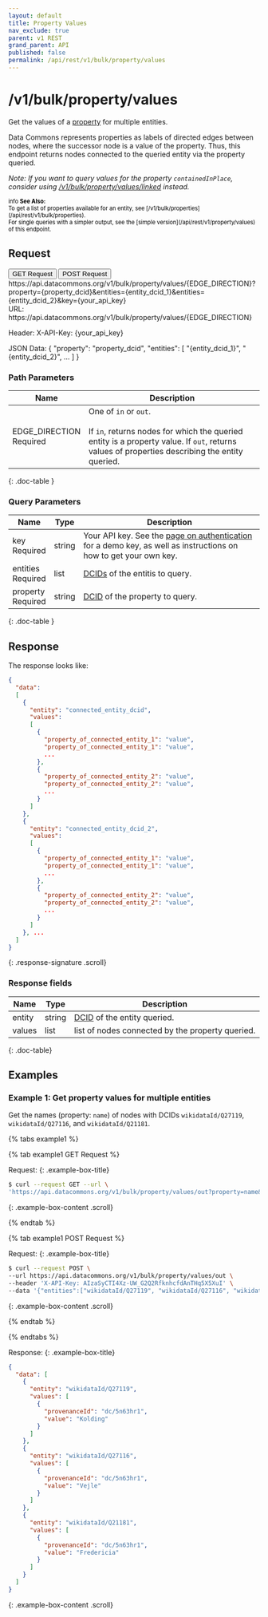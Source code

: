 ```yaml
---
layout: default
title: Property Values
nav_exclude: true
parent: v1 REST
grand_parent: API
published: false
permalink: /api/rest/v1/bulk/property/values
---
```


# /v1/bulk/property/values

Get the values of a [property](/glossary.html#property) for multiple entities.

Data Commons represents properties as labels of directed edges between nodes,
where the successor node is a value of the property. Thus, this endpoint returns
nodes connected to the queried entity via the property queried.

_Note: If you want to query values for the property `containedInPlace`, consider
using
[/v1/bulk/property/values/linked](/api/rest/v1/bulk/property/values/linked)
instead._

<div markdown="span" class="alert alert-warning" role="alert" style="color:black; font-size: 0.8em">
    <span class="material-icons md-16">info </span><b>See Also:</b><br />
    To get a list of properties available for an entity, see [/v1/bulk/properties](/api/rest/v1/bulk/properties).<br />
    For single queries with a simpler output, see the [simple version](/api/rest/v1/property/values) of this endpoint.
</div>

## Request

<div class="api-tab">
  <button id="get-button" class="api-tablink" onclick="openTab(event, 'GET-request')">GET Request</button>
  <button id="post-button" class="api-tablink" onclick="openTab(event, 'POST-request')">POST Request</button>
</div>

<div id="GET-request" class="api-tabcontent api-signature">
https://api.datacommons.org/v1/bulk/property/values/{EDGE_DIRECTION}?property={property_dcid}&entities={entity_dcid_1}&entities={entity_dcid_2}&key={your_api_key}
</div>

<div id="POST-request" class="api-tabcontent api-signature">
URL:
https://api.datacommons.org/v1/bulk/property/values/{EDGE_DIRECTION}

Header:
X-API-Key: {your_api_key}

JSON Data:
{ 
  "property": "property_dcid",
  "entities": [
    "{entity_dcid_1}",
    "{entity_dcid_2}",
    ...
  ]
}

</div>

<script src="/assets/js/syntax_highlighting.js"></script>
<script src="/assets/js/api-doc-tabs.js"></script>

### Path Parameters

| Name                                                        | Description                                                                                                                                                                      |
| ----------------------------------------------------------- | -------------------------------------------------------------------------------------------------------------------------------------------------------------------------------- |
| EDGE_DIRECTION <br /> <required-tag>Required</required-tag> | One of `in` or `out`. <br /><br />If `in`, returns nodes for which the queried entity is a property value. If `out`, returns values of properties describing the entity queried. |
{: .doc-table }

### Query Parameters

| Name                                                  | Type   | Description                                                                                                                                                     |
| ----------------------------------------------------- | ------ | --------------------------------------------------------------------------------------------------------------------------------------------------------------- |
| key <br /> <required-tag>Required</required-tag>      | string | Your API key. See the [page on authentication](/api/rest/v1/getting_started#authentication) for a demo key, as well as instructions on how to get your own key. |
| entities <br /> <required-tag>Required</required-tag> | list   | [DCIDs](/glossary.html#dcid) of the entitis to query.                                                                                                           |
| property <br /> <required-tag>Required</required-tag> | string | [DCID](/glossary.html#dcid) of the property to query.                                                                                                           |
{: .doc-table }

## Response

The response looks like:

```json
{
  "data":
  [
    {
      "entity": "connected_entity_dcid",
      "values":
      [
        {
          "property_of_connected_entity_1": "value",
          "property_of_connected_entity_1": "value",
          ...
        },
        {
          "property_of_connected_entity_2": "value",
          "property_of_connected_entity_2": "value",
          ...
        }
      ]
    },
    {
      "entity": "connected_entity_dcid_2",
      "values":
      [
        {
          "property_of_connected_entity_1": "value",
          "property_of_connected_entity_1": "value",
          ...
        },
        {
          "property_of_connected_entity_2": "value",
          "property_of_connected_entity_2": "value",
          ...
        }
      ]
    }, ...
  ]
}
```
{: .response-signature .scroll}

### Response fields

| Name   | Type   | Description                                        |
| ------ | ------ | -------------------------------------------------- |
| entity | string | [DCID](/glossary.html#dcid) of the entity queried. |
| values | list   | list of nodes connected by the property queried.   |
{: .doc-table}

## Examples

### Example 1: Get property values for multiple entities

Get the names (property: `name`) of nodes with DCIDs `wikidataId/Q27119`,
`wikidataId/Q27116`, and `wikidataId/Q21181`.

<div>
{% tabs example1 %}

{% tab example1 GET Request %}

Request:
{: .example-box-title}

```bash
$ curl --request GET --url \
'https://api.datacommons.org/v1/bulk/property/values/out?property=name&entities=wikidataId/Q27119&entities=wikidataId/Q27116&entities=wikidataId/Q21181&key=AIzaSyCTI4Xz-UW_G2Q2RfknhcfdAnTHq5X5XuI'
```
{: .example-box-content .scroll}

{% endtab %}

{% tab example1 POST Request %}

Request:
{: .example-box-title}

```bash
$ curl --request POST \
--url https://api.datacommons.org/v1/bulk/property/values/out \
--header 'X-API-Key: AIzaSyCTI4Xz-UW_G2Q2RfknhcfdAnTHq5X5XuI' \
--data '{"entities":["wikidataId/Q27119", "wikidataId/Q27116", "wikidataId/Q21181"], "property":"name"}'
```
{: .example-box-content .scroll}

{% endtab %}

{% endtabs %}

</div>

Response:
{: .example-box-title}

```json
{
  "data": [
    {
      "entity": "wikidataId/Q27119",
      "values": [
        {
          "provenanceId": "dc/5n63hr1",
          "value": "Kolding"
        }
      ]
    },
    {
      "entity": "wikidataId/Q27116",
      "values": [
        {
          "provenanceId": "dc/5n63hr1",
          "value": "Vejle"
        }
      ]
    },
    {
      "entity": "wikidataId/Q21181",
      "values": [
        {
          "provenanceId": "dc/5n63hr1",
          "value": "Fredericia"
        }
      ]
    }
  ]
}
```
{: .example-box-content .scroll}
